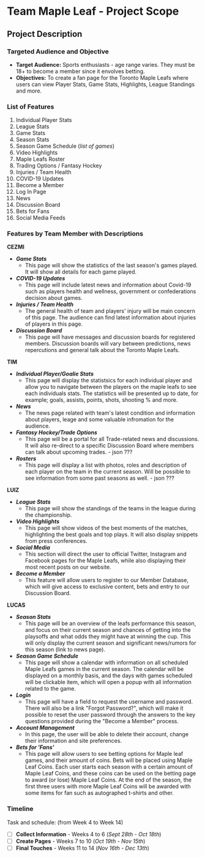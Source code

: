 # Team Maple Leaf - Project Scope
## Project Description

### Targeted Audience and Objective
* **Target Audience:** 
Sports enthusiasts - age range varies. They must be 18+ to become a member since it envolves betting.
* **Objectives:**
To create a fan page for the Toronto Maple Leafs where users can view Player Stats, Game Stats, Highlights, League Standings and more.

### List of Features
1. Individual Player Stats 
2. League Stats
3. Game Stats 
4. Season Stats 
5. Season Game Schedule (_list of games_)
6. Video Highlights
7. Maple Leafs Roster
8. Trading Options / Fantasy Hockey
9. Injuries / Team Health
10. COVID-19 Updates 
11. Become a Member 
12. Log In Page
13. News
14. Discussion Board 
15. Bets for Fans 
16. Social Media Feeds

### Features by Team Member with Descriptions

**CEZMI** 
* **_Game Stats_**
  * This page will show the statistics of the last season's games played. It will show all details for each game played.  
* **_COVID-19 Updates_** 
  * This page will include latest news and information about Covid-19 such as players health and wellness, government or confederations decision about games.
* **_Injuries / Team Health_** 
  * The general health of team and players' injury will be main concern of this page. The audience can find latest information about injuries of players in this page.
* **_Discussion Board_** 
  * This page will have messages and discussion boards for registered members. Discussion boards will vary between predictions, news repercutions and general talk about the Toronto Maple Leafs.

**TIM**
* **_Individual Player/Goalie Stats_** 
  * This page will display the statistsics for each individual player and allow you to navigate between the players on the maple leafs to see each individuals stats. The statistics will be presented up to date, for example; goals, assists, points, shots, shooting % and more.
* **_News_**
  * The news page related with team's latest condition and information about players, leage and some valuable infromation for the audience.
* **_Fantasy Hockey/Trade Options_**
  * This page will be a portal for all Trade-related news and discussions. It will also re-direct to a specific Discussion Board where members can talk about upcoming trades. - json ???
* **_Rosters_**
  * This page will display a list with photos, roles and description of each player on the team in the current season. Will be possible to see information from some past seasons as well. - json ???

**LUIZ**
* **_League Stats_**
  * This page will show the standings of the teams in the league during the championship.
* **_Video Highlights_**
  * This page will show videos of the best moments of the matches, highlighting the best goals and top plays. It will also display snippets from press conferences.
* **_Social Media_**
  * This section will direct the user to official Twitter, Instagram and Facebook pages for the Maple Leafs, while also displaying their most recent posts on our website.
* **_Become a Member_**
  * This feature will allow users to register to our Member Database, which will give access to exclusive content, bets and entry to our Discussion Board.

**LUCAS**
* **_Season Stats_**
  * This page will be an overview of the leafs performance this season, and focus on their current season and chances of getting into the playsoffs and what odds they might have at winning the cup. This will only display the current season and significant news/rumors for this season (link to news page).
* **_Season Game Schedule_**
  * This page will show a calendar with information on all scheduled Maple Leafs games in the current season. The calendar will be displayed on a monthly basis, and the days with games scheduled will be clickable item, which will open a popup with all information related to the game.
* **_Login_**
  * This page will have a field to request the username and password. There will also be a link "Forgot Password?", which will make it possible to reset the user password through the answers to the key questions provided during the "Become a Member" process.
* **_Account Management_**
  * In this page, the user will be able to delete their account, change their information and site preferences.
* **_Bets for 'Fans'_**
  * This page will allow users to see betting options for Maple leaf games, and their amount of coins. Bets will be placed using Maple Leaf Coins. Each user starts each season with a certain amount of Maple Leaf Coins, and these coins can be used on the betting page to award (or lose) Maple Leaf Coins. At the end of the season, the first three users with more Maple Leaf Coins will be awarded with some items for fan such as autographed t-shirts and other. 

### Timeline
Task and schedule: (from Week 4 to Week 14)
- [ ] **Collect Information** - Weeks 4 to 6 (_Sept 28th - Oct 18th_) 
- [ ] **Create Pages** - Weeks 7 to 10 (_Oct 19th - Nov 15th_) 
- [ ] **Final Touches** - Weeks 11 to 14 (_Nov 16th - Dec 13th_)
